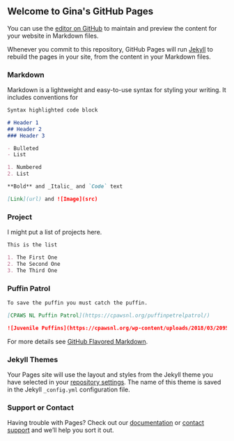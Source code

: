 ## Welcome to Gina's GitHub Pages

You can use the [editor on GitHub](https://github.com/gfegler/gfegler.github.io/edit/master/index.md) to maintain and preview the content for your website in Markdown files.

Whenever you commit to this repository, GitHub Pages will run [Jekyll](https://jekyllrb.com/) to rebuild the pages in your site, from the content in your Markdown files.

### Markdown

Markdown is a lightweight and easy-to-use syntax for styling your writing. It includes conventions for

```markdown
Syntax highlighted code block

# Header 1
## Header 2
### Header 3

- Bulleted
- List

1. Numbered
2. List

**Bold** and _Italic_ and `Code` text

[Link](url) and ![Image](src)
```
### Project

I might put a list of projects here. 
```markdown
This is the list

1. The First One
2. The Second One
3. The Third One
```
### Puffin Patrol
```markdown
To save the puffin you must catch the puffin.

[CPAWS NL Puffin Patrol](https://cpawsnl.org/puffinpetrelpatrol/)

![Juvenile Puffins](https://cpawsnl.org/wp-content/uploads/2018/03/20953420_1433076326773468_6661788585021037654_n-2-1024x585.jpg)
```

For more details see [GitHub Flavored Markdown](https://guides.github.com/features/mastering-markdown/).

### Jekyll Themes

Your Pages site will use the layout and styles from the Jekyll theme you have selected in your [repository settings](https://github.com/gfegler/gfegler.github.io/settings). The name of this theme is saved in the Jekyll `_config.yml` configuration file.

### Support or Contact

Having trouble with Pages? Check out our [documentation](https://help.github.com/categories/github-pages-basics/) or [contact support](https://github.com/contact) and we’ll help you sort it out.
